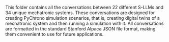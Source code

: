 This folder contains all the conversations between 22 different S-LLMs and 34 unique mechatronic systems. These conversations are designed for creating PyChrono simulation scenarios, that is, creating digital twins of a mechatronic system and then running a simulation with it. All conversations are formatted in the standard Stanford Alpaca JSON file format, making them convenient to use for future applications.

